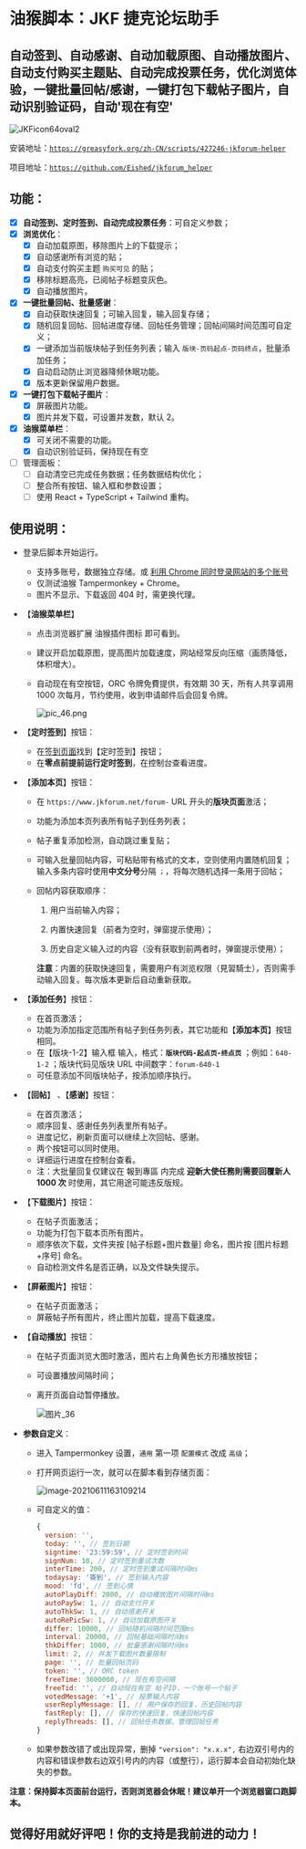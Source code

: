 # 油猴脚本：JKF 捷克论坛助手

## 自动签到、自动感谢、自动加载原图、自动播放图片、自动支付购买主题贴、自动完成投票任务，优化浏览体验，一键批量回帖/感谢，一键打包下载帖子图片，自动识别验证码，自动'现在有空'

![JKFicon64oval2](https://cdn.jsdelivr.net/gh/eished/jkforum_helper/readme.assets/JKFicon64oval2.png)

安装地址：[`https://greasyfork.org/zh-CN/scripts/427246-jkforum-helper`](https://greasyfork.org/zh-CN/scripts/427246-jkforum-helper)

项目地址：[`https://github.com/Eished/jkforum_helper`](https://github.com/Eished/jkforum_helper)

## 功能：

- [x] **自动签到、定时签到、自动完成投票任务**：可自定义参数；
- [x] **浏览优化**：
  - [x] 自动加载原图，移除图片上的下载提示；
  - [x] 自动感谢所有浏览的贴；
  - [x] 自动支付购买主题 `购买可见` 的贴；
  - [x] 移除标题高亮，已阅帖子标题变灰色。
  - [x] 自动播放图片。
- [x] **一键批量回帖、批量感谢**：
  - [x] 自动获取快速回复；可输入回复，输入回复存储；
  - [x] 随机回复回帖、回帖进度存储、回帖任务管理；回帖间隔时间范围可自定义；
  - [x] 一键添加当前版块帖子到任务列表；输入 `版块-页码起点-页码终点`，批量添加任务；
  - [x] 自动启动防止浏览器降频休眠功能。
  - [x] 版本更新保留用户数据。
- [x] **一键打包下载帖子图片**：
  - [x] 屏蔽图片功能。
  - [x] 图片并发下载，可设置并发数，默认 2。
- [x] **油猴菜单栏**：
  - [x] 可关闭不需要的功能。
  - [x] 自动识别验证码，保持现在有空
- [ ] 管理面板：
  - [ ] 自动清空已完成任务数据；任务数据结构优化；
  - [ ] 整合所有按钮、输入框和参数设置；
  - [ ] 使用 React + TypeScript + Tailwind 重构。

## 使用说明：

- 登录后脚本开始运行。

  - 支持多账号，数据独立存储。或 [利用 Chrome 同时登录网站的多个账号](https://roro4ever.github.io/2019/11/28/%E5%88%A9%E7%94%A8Chrome%E5%90%8C%E6%97%B6%E7%99%BB%E5%BD%95%E7%BD%91%E7%AB%99%E7%9A%84%E5%A4%9A%E4%B8%AA%E8%B4%A6%E5%8F%B7/%E5%88%A9%E7%94%A8chrome%E5%90%8C%E6%97%B6%E7%99%BB%E5%BD%95%E7%BD%91%E7%AB%99%E7%9A%84%E5%A4%9A%E4%B8%AA%E8%B4%A6%E5%8F%B7/)
  - 仅测试油猴 Tampermonkey + Chrome。
  - 图片不显示、下载返回 404 时，需更换代理。

- 【**油猴菜单栏**】

  - 点击浏览器扩展 油猴插件图标 即可看到。

  - 建议开启加载原图，提高图片加载速度，网站经常反向压缩（画质降低，体积增大）。
  - 自动现在有空按钮，ORC 令牌免費提供，有效期 30 天，所有人共享调用 1000 次每月，节约使用，收到申请邮件后会回复令牌。

    ![pic_46.png](https://cdn.jsdelivr.net/gh/eished/jkforum_helper/readme.assets/pic_46.png)

- 【**定时签到**】按钮：

  - 在[签到页面](https://www.jkforum.net/plugin/?id=dsu_paulsign:sign)找到【定时签到】按钮；
  - 在**零点前提前运行定时签到**，在控制台查看进度。

- 【**添加本页**】按钮：

  - 在 `https://www.jkforum.net/forum-` URL 开头的**版块页面**激活；

  - 功能为添加本页列表所有帖子到任务列表；

  - 帖子重复添加检测，自动跳过重复贴；

  - 可输入批量回帖内容，可粘贴带有格式的文本，空则使用内置随机回复；输入多条内容时使用**中文分号**分隔 `；`，将每次随机选择一条用于回帖；

  - 回帖内容获取顺序：

    1. 用户当前输入内容；

    2. 内置快速回复（前者为空时，弹窗提示使用）；

    3. 历史自定义输入过的内容（没有获取到前两者时，弹窗提示使用）；

    **注意**：内置的获取快速回复，需要用户有浏览权限（見習騎士），否则需手动输入回复。每次版本更新后自动重新获取。

- 【**添加任务**】按钮：
  - 在首页激活；
  - 功能为添加指定范围所有帖子到任务列表，其它功能和【**添加本页**】按钮相同。
  - 在【版块-1-2】输入框 输入，格式：**`版块代码-起点页-终点页`** ；例如：`640-1-2` ；版块代码见版块 URL 中间数字：`forum-640-1`
  - 可任意添加不同版块帖子，按添加顺序执行。
- 【**回帖**】 、【**感谢**】按钮：

  - 在首页激活；
  - 顺序回复、感谢任务列表里所有帖子。
  - 进度记忆，刷新页面可以继续上次回帖、感谢。
  - 两个按钮可以同时使用。
  - 详细运行进度在控制台查看。
  - 注：大批量回复仅建议在 報到專區 内完成 **迎新大使任務則需要回覆新人 1000 次** 时使用，其它用途可能违反版规。

- 【**下载图片**】按钮：

  - 在帖子页面激活；
  - 功能为打包下载本页所有图片。
  - 顺序依次下载，文件夹按 [帖子标题+图片数量] 命名，图片按 [图片标题+序号] 命名。
  - 自动检测文件名是否正确，以及文件缺失提示。

- 【**屏蔽图片**】按钮：

  - 在帖子页面激活；
  - 屏蔽帖子所有图片，终止图片加载，提高下载速度。

- 【**自动播放**】按钮：

  - 在帖子页面浏览大图时激活，图片右上角黄色长方形播放按钮；

  - 可设置播放间隔时间；

  - 离开页面自动暂停播放。

    ![图片_36](https://cdn.jsdelivr.net/gh/eished/jkforum_helper/readme.assets/%E5%9B%BE%E7%89%87_36.jpg)

- **参数自定义**：

  - 进入 Tampermonkey 设置，`通用` 第一项 `配置模式` 改成 `高级`；

  - 打开网页运行一次，就可以在脚本看到存储页面：

    ![image-20210611163109214](https://cdn.jsdelivr.net/gh/eished/jkforum_helper/readme.assets/image-20210611163109214.png)

  - 可自定义的值：

    ```javascript
    {
      version: '',
      today: '', // 签到日期
      signtime: '23:59:59', // 定时签到时间
      signNum: 10, // 定时签到重试次数
      interTime: 200, // 定时签到重试间隔时间ms
      todaysay: '簽到', // 签到输入内容
      mood: 'fd', // 签到心情
      autoPlayDiff: 2000, // 自动播放图片间隔时间ms
      autoPaySw: 1, // 自动支付开关
      autoThkSw: 1, // 自动感谢开关
      autoRePicSw: 1, // 自动加载原图开关
      differ: 10000, // 回帖随机间隔时间范围ms
      interval: 20000, // 回帖基础间隔时间ms
      thkDiffer: 1000, // 批量感谢间隔时间ms
      limit: 2, // 并发下载图片数量限制
      page: '', // 批量回帖页码
      token: '', // ORC token
      freeTime: 3600000, // 现在有空间隔
      freeTid: '', // 自动现在有空 帖子ID，一个账号一个贴子
      votedMessage: '+1', // 投票输入内容
      userReplyMessage: [], // 用户保存的回复，历史回帖内容
      fastReply: [], // 保存的快速回复，快速回帖内容
      replyThreads: [], // 回帖任务数据，管理回帖任务
    }
    ```

  - 如果参数改错了或出现异常，删掉 `"version": "x.x.x",` 右边双引号内的内容和错误参数右边双引号内的内容（或整行），运行脚本会自动初始化缺失的参数。

**注意：保持脚本页面前台运行，否则浏览器会休眠！建议单开一个浏览器窗口跑脚本。**

## 觉得好用就好评吧！你的支持是我前进的动力！
